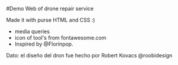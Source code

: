 #Demo Web of drone repair service

Made it  with purse HTML and CSS  :)
- media queries
- icon of tool's from fontawesome.com 
- Inspired by @Florinpop.

Dato: el diseño del dron fue hecho por Robert Kovacs @roobidesign